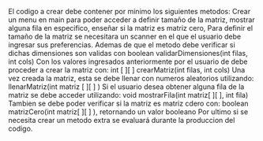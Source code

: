 El codigo a crear debe contener por minimo los siguientes metodos:
Crear un menu en main para poder acceder a definir tamaño de la matriz, mostrar alguna fila en especifico, enseñar si la matriz es matriz cero, 
Para definir el tamaño de la matriz se necesitara un scanner en el que el usuario debe ingresar sus preferencias. Ademas de que el metodo debe verificar si dichas dimensiones son validas con boolean validarDimensiones(int filas, int cols)
Con los valores ingresados anteriormente por el usuario de debe proceder a crear la matriz con: int [ ][ ] crearMatriz(int filas, int cols)
Una vez creada la matriz, esta se debe llenar con numeros aleatorios utilizando: <tipo> llenarMatriz(int matriz [ ][ ] )
Si el usuario desea obtener alguna fila de la matriz se debe acceder utilizando: void mostrarFila(int matriz[ ][ ], int fila)
Tambien se debe poder verificar si la matriz es matriz cdero con: boolean matrizCero(int matriz[ ][ ] ), retornando un valor booleano
Por ultimo si se necesita crear un metodo extra se evaluará durante la produccion del codigo.
